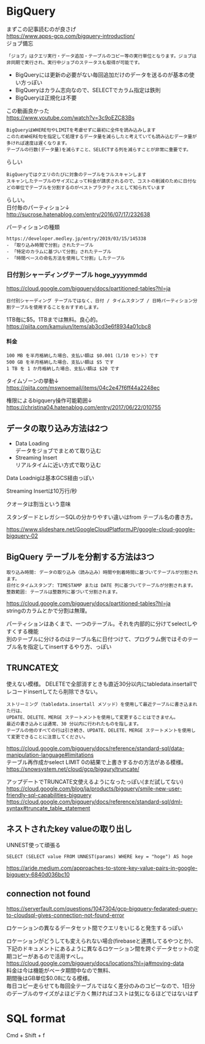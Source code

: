 # BigQuery

まずこの記事読むのが良さげ  
https://www.apps-gcp.com/bigquery-introduction/  
ジョブ備忘
```
「ジョブ」はクエリ実行・データ追加・テーブルのコピー等の実行単位となります。ジョブは非同期で実行され、実行中ジョブのステータスも取得が可能です。
```

- BigQueryには更新の必要がない毎回追加だけのデータを送るのが基本の使い方っぽい
- BigQueryはカラム志向なので、SELECTでカラム指定は鉄則
- BigQueryは正規化は不要

この動画良かった  
https://www.youtube.com/watch?v=3c9oEZC83Bs

```
BigQueryはWHERE句やLIMITを考慮せずに最初に全件を読み込みします
このためWHERE句を指定して処理するデータ量を減らしたと考えていても読み込むデータ量が多ければ速度は遅くなります。
テーブルの行数(データ量)を減らすこと、SELECTする列を減らすことが非常に重要です。
```
らしい

```
BigQueryではクエリのたびに対象のテーブルをフルスキャンします
スキャンしたテーブルのサイズによって料金が請求されるので、コストの削減のために日付などの単位でテーブルを分割するのがベストプラクティスとして知られています
```
らしい。  
日付毎のパーティション↓  
http://sucrose.hatenablog.com/entry/2016/07/17/232638

パーティションの種類
```
https://developer.medley.jp/entry/2019/03/15/145338
- 「取り込み時間で分割」されたテーブル
- 「特定のカラムに基づいて分割」されたテーブル
- 「時間ベースの命名方法を使用して分割」したテーブル
```

### 日付別シャーディングテーブル hoge_yyyymmdd
https://cloud.google.com/bigquery/docs/partitioned-tables?hl=ja
```
日付別シャーディング テーブルではなく、日付 / タイムスタンプ / 日時パーティション分割テーブルを使用することをおすすめします。
```

1TB毎に$5。1TBまでは無料。良心的。  
https://qiita.com/kamujun/items/ab3cd3e6f8934a01cbc8

#### 料金
```
100 MB を半月格納した場合、支払い額は $0.001（1/10 セント）です
500 GB を半月格納した場合、支払い額は $5 です
1 TB を 1 か月格納した場合、支払い額は $20 です
```

タイムゾーンの挙動↓  
https://qiita.com/mswnoemail/items/04c2e47f6ff44a2248ec

権限によるbigquery操作可能範囲↓  
https://christina04.hatenablog.com/entry/2017/06/22/010755

## データの取り込み方法は2つ
- Data Loading  
データをジョブでまとめて取り込む
- Streaming Insert  
リアルタイムに近い方式で取り込む

Data Loadnigは基本GCS経由っぽい

Streaming Insertは10万行/秒

クオータは割当という意味

スタンダードとレガシーSQLの分かりやすい違いはfrom テーブル名の書き方。

https://www.slideshare.net/GoogleCloudPlatformJP/google-cloud-google-bigquery-02

## BigQuery テーブルを分割する方法は3つ
```
取り込み時間: データの取り込み（読み込み）時間や到着時間に基づいてテーブルが分割されます。
日付とタイムスタンプ: TIMESTAMP または DATE 列に基づいてテーブルが分割されます。
整数範囲: テーブルは整数列に基づいて分割されます。
```
https://cloud.google.com/bigquery/docs/partitioned-tables?hl=ja  
stringのカラムとかで分割は無理。  

パーティションはあくまで、一つのテーブル。それを内部的に分けてselectしやすくする機能  
別のテーブルに分けるのはテーブル名に日付つけて、プログラム側ではそのテーブル名を指定してinsertするやり方、っぽい

## TRUNCATE文
使えない模様。
DELETEで全部消すときも直近30分以内にtabledata.insertallでレコードinsertしてたら削除できない。
```
ストリーミング（tabledata.insertall メソッド）を使用して最近テーブルに書き込まれた行は、
UPDATE、DELETE、MERGE ステートメントを使用して変更することはできません。
最近の書き込みとは通常、30 分以内に行われたものを指します。
テーブルの他のすべての行は引き続き、UPDATE、DELETE、MERGE ステートメントを使用して変更できることに注意してください。
```
https://cloud.google.com/bigquery/docs/reference/standard-sql/data-manipulation-language#limitations  
テーブル再作成かselect LIMIT 0の結果で上書きするかの方法がある模様。  
https://snowsystem.net/cloud/gcp/bigqury/truncate/

アップデートでTRUNCATE文使えるようになったっぽい(まだ試してない)  
https://cloud.google.com/blog/ja/products/bigquery/smile-new-user-friendly-sql-capabilities-bigquery  
https://cloud.google.com/bigquery/docs/reference/standard-sql/dml-syntax#truncate_table_statement

## ネストされたkey valueの取り出し
UNNEST使って頑張る
```
SELECT (SELECT value FROM UNNEST(params) WHERE key = "hoge") AS hoge
```

https://aride.medium.com/approaches-to-store-key-value-pairs-in-google-bigquery-6840d036bc10

## connection not found
https://serverfault.com/questions/1047304/gcp-bigquery-fedarated-query-to-cloudsql-gives-connection-not-found-error

ロケーションの異なるデータセット間でクエリをいじると発生するっぽい

ロケーションがどうしても変えられない場合(firebaseと連携してるやつとか)、  
下記のドキュメントにあるように異なるロケーション間を跨ぐデータセットの定期コピーがあるので活用すべし。  
https://cloud.google.com/bigquery/docs/locations?hl=ja#moving-data  
料金は今は機能がベータ期間中なので無料、  
期間後はGB単位$0.08になる模様。  
毎日コピー走らせても毎回全テーブルではなく差分のみのコピーなので、1日分のデーブルのサイズがよほどデカく無ければコストは気になるほどではないはず

# SQL format
Cmd + Shift + f